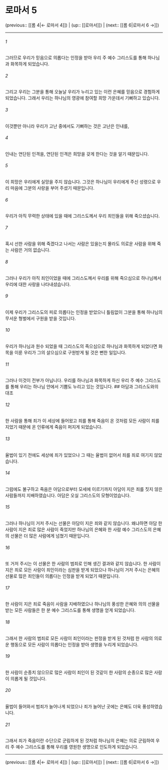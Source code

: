 # 로마서 5

(previous:: [[롬 4|← 로마서 4]]) | (up:: [[로마서]]) | (next:: [[롬 6|로마서 6 →]])

***




###### 1 

그러므로 우리가 믿음으로 의롭다는 인정을 받아 우리 주 예수 그리스도를 통해 하나님과 화목하게 되었습니다. 



###### 2 

그리고 우리는 그분을 통해 오늘날 우리가 누리고 있는 이런 은혜를 믿음으로 경험하게 되었습니다. 그래서 우리는 하나님의 영광에 참여할 희망 가운데서 기뻐하고 있습니다. 



###### 3 

이것뿐만 아니라 우리가 고난 중에서도 기뻐하는 것은 고난은 인내를, 



###### 4 

인내는 연단된 인격을, 연단된 인격은 희망을 갖게 한다는 것을 알기 때문입니다. 



###### 5 

이 희망은 우리에게 실망을 주지 않습니다. 그것은 하나님이 우리에게 주신 성령으로 우리 마음에 그분의 사랑을 부어 주셨기 때문입니다. 



###### 6 

우리가 아직 무력한 상태에 있을 때에 그리스도께서 우리 죄인들을 위해 죽으셨습니다. 



###### 7 

혹시 선한 사람을 위해 죽겠다고 나서는 사람은 있을는지 몰라도 의로운 사람을 위해 죽는 사람은 거의 없습니다. 



###### 8 

그러나 우리가 아직 죄인이었을 때에 그리스도께서 우리를 위해 죽으심으로 하나님께서 우리에 대한 사랑을 나타내셨습니다. 



###### 9 

이제 우리가 그리스도의 피로 의롭다는 인정을 받았으니 틀림없이 그분을 통해 하나님의 무서운 형벌에서 구원을 받을 것입니다. 



###### 10 

우리가 하나님과 원수 되었을 때 그리스도의 죽으심으로 하나님과 화목하게 되었다면 화목을 이룬 우리가 그의 살으심으로 구원받게 될 것은 뻔한 일입니다. 



###### 11 

그러나 이것이 전부가 아닙니다. 우리를 하나님과 화목하게 하신 우리 주 예수 그리스도를 통해 우리는 하나님 안에서 기쁨도 누리고 있는 것입니다. ## 아담과 그리스도와의 대조 



###### 12 

한 사람을 통해 죄가 이 세상에 들어왔고 죄를 통해 죽음이 온 것처럼 모든 사람이 죄를 지었기 때문에 온 인류에게 죽음이 퍼지게 되었습니다. 



###### 13 

율법이 있기 전에도 세상에 죄가 있었으나 그 때는 율법이 없어서 죄를 죄로 여기지 않았습니다. 



###### 14 

그럼에도 불구하고 죽음은 아담으로부터 모세에 이르기까지 아담이 지은 죄를 짓지 않은 사람들까지 지배하였습니다. 아담은 오실 그리스도의 모형이었습니다. 



###### 15 

그러나 하나님이 거저 주시는 선물은 아담이 지은 죄와 같지 않습니다. 왜냐하면 아담 한 사람이 지은 죄로 많은 사람이 죽었지만 하나님의 은혜와 한 사람 예수 그리스도의 은혜의 선물은 더 많은 사람에게 넘쳤기 때문입니다. 



###### 16 

또 거저 주시는 이 선물은 한 사람의 범죄로 인해 생긴 결과와 같지 않습니다. 한 사람이 지은 죄로 모든 사람이 죄인이라는 심판을 받게 되었으나 하나님이 거저 주시는 은혜의 선물로 많은 죄인들이 의롭다는 인정을 받게 되었기 때문입니다. 



###### 17 

한 사람이 지은 죄로 죽음이 사람을 지배하였으나 하나님의 풍성한 은혜와 의의 선물을 받는 모든 사람들은 한 분 예수 그리스도를 통해 생명을 얻게 되었습니다. 



###### 18 

그래서 한 사람의 범죄로 모든 사람이 죄인이라는 판정을 받게 된 것처럼 한 사람의 의로운 행동으로 모든 사람이 의롭다는 인정을 받아 생명을 누리게 되었습니다. 



###### 19 

한 사람이 순종치 않으므로 많은 사람이 죄인이 된 것같이 한 사람의 순종으로 많은 사람이 의롭게 될 것입니다. 



###### 20 

율법이 들어와서 범죄가 늘어나게 되었으나 죄가 늘어난 곳에는 은혜도 더욱 풍성하였습니다. 



###### 21 

그래서 죄가 죽음이란 수단으로 군림하게 된 것처럼 하나님의 은혜는 의로 군림하여 우리 주 예수 그리스도를 통해 우리를 영원한 생명으로 인도하게 되었습니다.

***

(previous:: [[롬 4|← 로마서 4]]) | (up:: [[로마서]]) | (next:: [[롬 6|로마서 6 →]])
